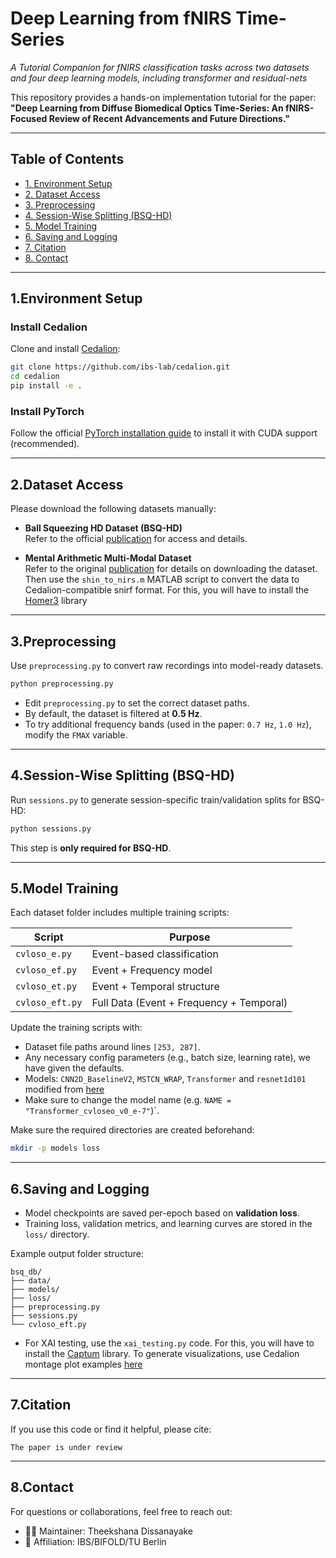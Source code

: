 # Deep Learning from fNIRS Time-Series  
*A Tutorial Companion for fNIRS classification tasks across two datasets and four deep learning models, including transformer and residual-nets*

This repository provides a hands-on implementation tutorial for the paper:  
**"Deep Learning from Diffuse Biomedical Optics Time-Series: An fNIRS-Focused Review of Recent Advancements and Future Directions."**

---

## Table of Contents

- [1. Environment Setup](#1-environment-setup)
- [2. Dataset Access](#2-dataset-access)
- [3. Preprocessing](#3-preprocessing)
- [4. Session-Wise Splitting (BSQ-HD)](#4-session-wise-splitting-bsq-hd)
- [5. Model Training](#5-model-training)
- [6. Saving and Logging](#6-saving-and-logging)
- [7. Citation](#7-citation)
- [8. Contact](#8-contact)

---

## 1.Environment Setup

### Install Cedalion

Clone and install [Cedalion](https://github.com/ibs-lab/cedalion):

```bash
git clone https://github.com/ibs-lab/cedalion.git
cd cedalion
pip install -e .
```

### Install PyTorch

Follow the official [PyTorch installation guide](https://pytorch.org/get-started/locally) to install it with CUDA support (recommended).

---

## 2.Dataset Access

Please download the following datasets manually:

- **Ball Squeezing HD Dataset (BSQ-HD)**  
  Refer to the official [publication](https://www.spiedigitallibrary.org/journals/neurophotonics/volume-10/issue-2/025007/Short-separation-regression-incorporated-diffuse-optical-tomography-image-reconstruction-modeling/10.1117/1.NPh.10.2.025007.full) for access and details.

- **Mental Arithmetic Multi-Modal Dataset**  
  Refer to the original [publication](https://ieeexplore.ieee.org/document/7742400) for details on downloading the dataset. Then use the `shin_to_nirs.m` MATLAB script to convert the data to Cedalion-compatible snirf format. For this, you will have to install the [Homer3](https://github.com/BUNPC/Homer3) library  
---

## 3.Preprocessing

Use `preprocessing.py` to convert raw recordings into model-ready datasets.

```bash
python preprocessing.py
```

- Edit `preprocessing.py` to set the correct dataset paths.
- By default, the dataset is filtered at **0.5 Hz**.
- To try additional frequency bands (used in the paper: `0.7 Hz`, `1.0 Hz`), modify the `FMAX` variable.

---

## 4.Session-Wise Splitting (BSQ-HD)

Run `sessions.py` to generate session-specific train/validation splits for BSQ-HD:

```bash
python sessions.py
```

This step is **only required for BSQ-HD**.

---

## 5.Model Training

Each dataset folder includes multiple training scripts:

| Script             | Purpose                              |
|--------------------|---------------------------------------|
| `cvloso_e.py`      | Event-based classification            |
| `cvloso_ef.py`     | Event + Frequency model               |
| `cvloso_et.py`     | Event + Temporal structure            |
| `cvloso_eft.py`    | Full Data (Event + Frequency + Temporal) |

Update the training scripts with:
- Dataset file paths around lines `[253, 287]`.
- Any necessary config parameters (e.g., batch size, learning rate), we have given the defaults.
- Models: `CNN2D_BaselineV2`, `MSTCN_WRAP`, `Transformer` and `resnet1d101` modified from [here](https://github.com/helme/ecg_ptbxl_benchmarking)
- Make sure to change the model name (e.g. `NAME = "Transformer_cvloseo_v0_e-7"`)`.

Make sure the required directories are created beforehand:
```bash
mkdir -p models loss
```

---

## 6.Saving and Logging

- Model checkpoints are saved per-epoch based on **validation loss**.
- Training loss, validation metrics, and learning curves are stored in the `loss/` directory.

Example output folder structure:

```
bsq_db/
├── data/
├── models/
├── loss/
├── preprocessing.py
├── sessions.py
└── cvloso_eft.py
```
- For XAI testing, use the `xai_testing.py` code. For this, you will have to install the [Captum](https://captum.ai/api/integrated_gradients.html) library. To generate visualizations, use Cedalion montage plot examples [here](https://doc.ibs.tu-berlin.de/cedalion/doc/dev/examples/plots_visualization/12_plots_example.html)
---

## 7.Citation

If you use this code or find it helpful, please cite:

```
The paper is under review
```

---

## 8.Contact

For questions or collaborations, feel free to reach out:

- 🧑‍💻 Maintainer: Theekshana Dissanayake
- 🏢 Affiliation: IBS/BIFOLD/TU Berlin
